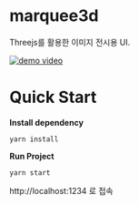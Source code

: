 # marquee3d  

Threejs를 활용한 이미지 전시용 UI. 

[![demo video](https://img.youtube.com/vi/ESSfSPA8or4/0.jpg)](https://www.youtube.com/watch?v=ESSfSPA8or4)

# Quick Start

**Install dependency**
```
yarn install
```

**Run Project**
```
yarn start
```

http://localhost:1234 로 접속
